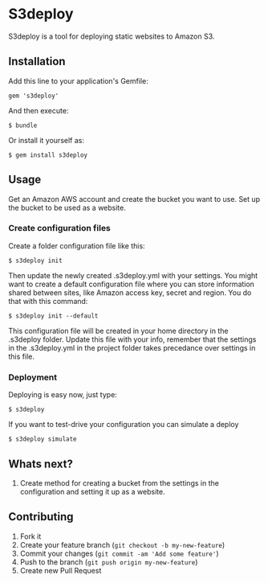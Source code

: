 # S3deploy

S3deploy is a tool for deploying static websites to Amazon S3.

## Installation

Add this line to your application's Gemfile:

    gem 's3deploy'

And then execute:

    $ bundle

Or install it yourself as:

    $ gem install s3deploy

## Usage

Get an Amazon AWS account and create the bucket you want to use. Set up the bucket to be used as a website.

### Create configuration files

Create a folder configuration file like this:

    $ s3deploy init

Then update the newly created .s3deploy.yml with your settings.
You might want to create a default configuration file where you can store information shared between sites, like Amazon access key, secret and region. You do that with this command:

    $ s3deploy init --default
  
This configuration file will be created in your home directory in the .s3deploy folder. Update this file with your info, remember that the settings in the .s3deploy.yml in the project folder takes precedance over settings in this file.

### Deployment

Deploying is easy now, just type:

    $ s3deploy

If you want to test-drive your configuration you can simulate a deploy

    $ s3deploy simulate

## Whats next?

1. Create method for creating a bucket from the settings in the configuration and setting it up as a website.

## Contributing

1. Fork it
2. Create your feature branch (`git checkout -b my-new-feature`)
3. Commit your changes (`git commit -am 'Add some feature'`)
4. Push to the branch (`git push origin my-new-feature`)
5. Create new Pull Request

